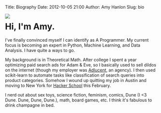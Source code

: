 Title: Biography
Date: 2012-10-05 21:00
Author: Amy Hanlon
Slug: bio

<img style="float:left" src="https://raw2.github.com/amygdalama/amygdalama.github.io/master/images/me_white_bg.jpg" />

Hi, I'm Amy.
===============
I've finally convinced myself I can
identify as A Programmer. My current focus is becoming an expert in
Python, Machine Learning, and Data Analysis. I have quite a ways to go.

My background is in Theoretical Math. After college I spent a year
optimizing paid search ads for Adam & Eve, so I basically used to sell
dildos on the internet (though my employer was [Adlucent][], an agency).
I then used scikit-learn to automate tasks like
classification of search queries into product categories. Somehow I
wound up quitting my job in Austin and moving to New York for [Hacker
School][] this February.

I nerd out about sex toys, science fiction, feminism, comics, Dune (I
<3 Dune. Dune, Dune, Dune.), math, board games, etc. I think it's fabulous to drink champagne in bed.

[white_bg]: https://raw2.github.com/amygdalama/amygdalama.github.io/master/images/me_white_bg.jpg
[Adlucent]: http://www.adlucent.com/
[Hacker School]: https://www.hackerschool.com/
